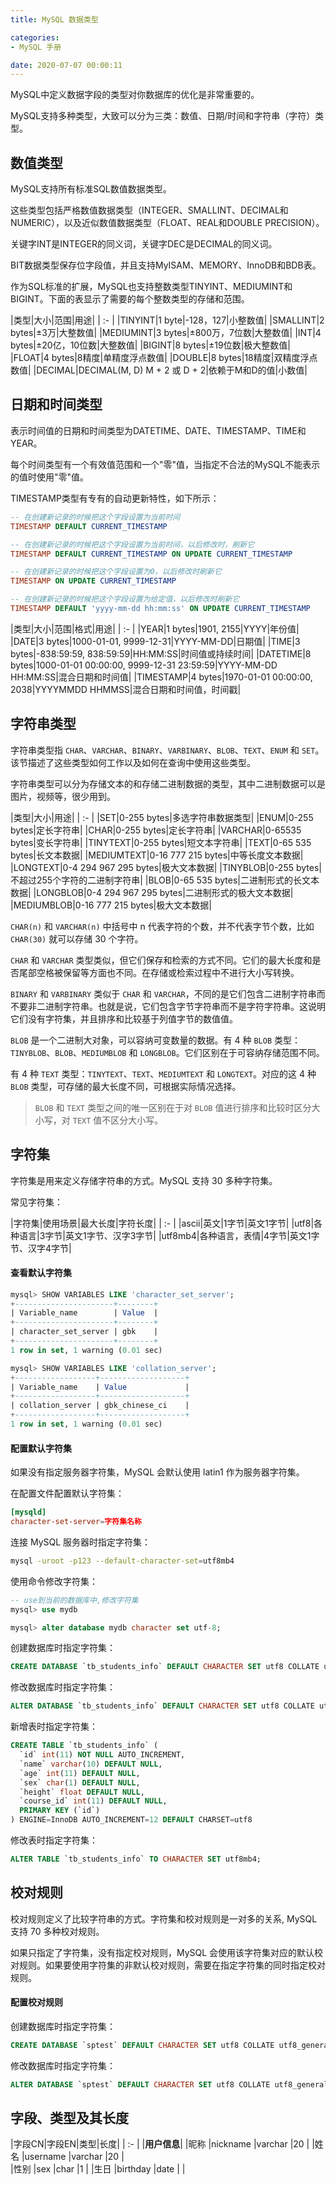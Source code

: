 ```yaml
---
title: MySQL 数据类型

categories:
- MySQL 手册

date: 2020-07-07 00:00:11
---
```



MySQL中定义数据字段的类型对你数据库的优化是非常重要的。

MySQL支持多种类型，大致可以分为三类：数值、日期/时间和字符串（字符）类型。

## 数值类型
MySQL支持所有标准SQL数值数据类型。

这些类型包括严格数值数据类型（INTEGER、SMALLINT、DECIMAL和NUMERIC），以及近似数值数据类型（FLOAT、REAL和DOUBLE PRECISION）。

关键字INT是INTEGER的同义词，关键字DEC是DECIMAL的同义词。

BIT数据类型保存位字段值，并且支持MyISAM、MEMORY、InnoDB和BDB表。

作为SQL标准的扩展，MySQL也支持整数类型TINYINT、MEDIUMINT和BIGINT。下面的表显示了需要的每个整数类型的存储和范围。

|类型|大小|范围|用途|
| :- |
|TINYINT|1 byte|-128，127|小整数值|
|SMALLINT|2 bytes|±3万|大整数值|
|MEDIUMINT|3 bytes|±800万，7位数|大整数值|
|INT|4 bytes|±20亿，10位数|大整数值|
|BIGINT|8 bytes|±19位数|极大整数值|
|FLOAT|4 bytes|8精度|单精度浮点数值|
|DOUBLE|8 bytes|18精度|双精度浮点数值|
|DECIMAL|DECIMAL(M, D) M + 2 或 D + 2|依赖于M和D的值|小数值|

## 日期和时间类型
表示时间值的日期和时间类型为DATETIME、DATE、TIMESTAMP、TIME和YEAR。

每个时间类型有一个有效值范围和一个"零"值，当指定不合法的MySQL不能表示的值时使用"零"值。

TIMESTAMP类型有专有的自动更新特性，如下所示：

```sql
-- 在创建新记录的时候把这个字段设置为当前时间
TIMESTAMP DEFAULT CURRENT_TIMESTAMP  

-- 在创建新记录的时候把这个字段设置为当前时间，以后修改时，刷新它
TIMESTAMP DEFAULT CURRENT_TIMESTAMP ON UPDATE CURRENT_TIMESTAMP  

-- 在创建新记录的时候把这个字段设置为0，以后修改时刷新它 
TIMESTAMP ON UPDATE CURRENT_TIMESTAMP 

-- 在创建新记录的时候把这个字段设置为给定值，以后修改时刷新它
TIMESTAMP DEFAULT 'yyyy-mm-dd hh:mm:ss' ON UPDATE CURRENT_TIMESTAMP  
```

|类型|大小|范围|格式|用途|
| :- |
|YEAR|1 bytes|1901, 2155|YYYY|年份值|
|DATE|3 bytes|1000-01-01, 9999-12-31|YYYY-MM-DD|日期值|
|TIME|3 bytes|-838:59:59, 838:59:59|HH:MM:SS|时间值或持续时间|
|DATETIME|8 bytes|1000-01-01 00:00:00, 9999-12-31 23:59:59|YYYY-MM-DD HH:MM:SS|混合日期和时间值|
|TIMESTAMP|4 bytes|1970-01-01 00:00:00, 2038|YYYYMMDD HHMMSS|混合日期和时间值，时间戳|
## 字符串类型
字符串类型指 `CHAR`、`VARCHAR`、`BINARY`、`VARBINARY`、`BLOB`、`TEXT`、`ENUM` 和 `SET`。该节描述了这些类型如何工作以及如何在查询中使用这些类型。

字符串类型可以分为存储文本的和存储二进制数据的类型，其中二进制数据可以是图片，视频等，很少用到。

|类型|大小|用途|
| :- |
|SET|0-255 bytes|多选字符串数据类型|
|ENUM|0-255 bytes|定长字符串|
|CHAR|0-255 bytes|定长字符串|
|VARCHAR|0-65535 bytes|变长字符串|
|TINYTEXT|0-255 bytes|短文本字符串|
|TEXT|0-65 535 bytes|长文本数据|
|MEDIUMTEXT|0-16 777 215 bytes|中等长度文本数据|
|LONGTEXT|0-4 294 967 295 bytes|极大文本数据|
|TINYBLOB|0-255 bytes|不超过255个字符的二进制字符串|
|BLOB|0-65 535 bytes|二进制形式的长文本数据|
|LONGBLOB|0-4 294 967 295 bytes|二进制形式的极大文本数据|
|MEDIUMBLOB|0-16 777 215 bytes|极大文本数据|

`CHAR(n)` 和 `VARCHAR(n)` 中括号中 n 代表字符的个数，并不代表字节个数，比如 `CHAR(30)` 就可以存储 30 个字符。

`CHAR` 和 `VARCHAR` 类型类似，但它们保存和检索的方式不同。它们的最大长度和是否尾部空格被保留等方面也不同。在存储或检索过程中不进行大小写转换。

`BINARY` 和 `VARBINARY` 类似于 `CHAR` 和 `VARCHAR`，不同的是它们包含二进制字符串而不要非二进制字符串。也就是说，它们包含字节字符串而不是字符字符串。这说明它们没有字符集，并且排序和比较基于列值字节的数值值。

`BLOB` 是一个二进制大对象，可以容纳可变数量的数据。有 4 种 `BLOB` 类型：`TINYBLOB`、`BLOB`、`MEDIUMBLOB` 和 `LONGBLOB`。它们区别在于可容纳存储范围不同。

有 4 种 `TEXT` 类型：`TINYTEXT`、`TEXT`、`MEDIUMTEXT` 和 `LONGTEXT`。对应的这 4 种 `BLOB` 类型，可存储的最大长度不同，可根据实际情况选择。

> `BLOB` 和 `TEXT` 类型之间的唯一区别在于对 `BLOB` 值进行排序和比较时区分大小写，对 `TEXT` 值不区分大小写。

## 字符集
字符集是用来定义存储字符串的方式。MySQL 支持 30 多种字符集。

常见字符集：

|字符集|使用场景|最大长度|字符长度|
| :- |
|ascii|英文|1字节|英文1字节|
|utf8|各种语言|3字节|英文1字节、汉字3字节|
|utf8mb4|各种语言，表情|4字节|英文1字节、汉字4字节|

#### 查看默认字符集
```sql
mysql> SHOW VARIABLES LIKE 'character_set_server';
+----------------------+--------+
| Variable_name        | Value  |
+----------------------+--------+
| character_set_server | gbk    |
+----------------------+--------+
1 row in set, 1 warning (0.01 sec)

mysql> SHOW VARIABLES LIKE 'collation_server';
+------------------+-------------------+
| Variable_name    | Value             |
+------------------+-------------------+
| collation_server | gbk_chinese_ci    |
+------------------+-------------------+
1 row in set, 1 warning (0.01 sec)
```

#### 配置默认字符集
如果没有指定服务器字符集，MySQL 会默认使用 latin1 作为服务器字符集。

在配置文件配置默认字符集：

```cnf
[mysqld]
character-set-server=字符集名称
```

连接 MySQL 服务器时指定字符集：

```bash
mysql -uroot -p123 --default-character-set=utf8mb4
```

使用命令修改字符集：
```sql
-- use到当前的数据库中,修改字符集
mysql> use mydb

mysql> alter database mydb character set utf-8;
```

创建数据库时指定字符集：

```sql
CREATE DATABASE `tb_students_info` DEFAULT CHARACTER SET utf8 COLLATE utf8_general_ci;
```

修改数据库时指定字符集：

```sql
ALTER DATABASE `tb_students_info` DEFAULT CHARACTER SET utf8 COLLATE utf8_general_ci;
```

新增表时指定字符集：

```sql
CREATE TABLE `tb_students_info` (
  `id` int(11) NOT NULL AUTO_INCREMENT,
  `name` varchar(10) DEFAULT NULL,
  `age` int(11) DEFAULT NULL,
  `sex` char(1) DEFAULT NULL,
  `height` float DEFAULT NULL,
  `course_id` int(11) DEFAULT NULL,
  PRIMARY KEY (`id`)
) ENGINE=InnoDB AUTO_INCREMENT=12 DEFAULT CHARSET=utf8
```

修改表时指定字符集：
```sql
ALTER TABLE `tb_students_info` TO CHARACTER SET utf8mb4;
```

## 校对规则
校对规则定义了比较字符串的方式。字符集和校对规则是一对多的关系, MySQL 支持 70 多种校对规则。

如果只指定了字符集，没有指定校对规则，MySQL 会使用该字符集对应的默认校对规则。如果要使用字符集的非默认校对规则，需要在指定字符集的同时指定校对规则。

#### 配置校对规则
创建数据库时指定字符集：

```sql
CREATE DATABASE `sptest` DEFAULT CHARACTER SET utf8 COLLATE utf8_general_ci;
```

修改数据库时指定字符集：

```sql
ALTER DATABASE `sptest` DEFAULT CHARACTER SET utf8 COLLATE utf8_general_ci;
```

## 字段、类型及其长度
|字段CN|字段EN|类型|长度|
| :- |
|**用户信息**|
|昵称   |nickname   |varchar    |20     |
|姓名   |username   |varchar    |20     |    
|性别   |sex        |char       |1      |
|生日   |birthday   |date       |       |
